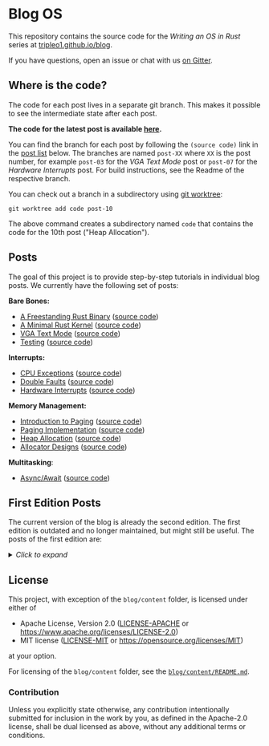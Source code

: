 # Blog OS

This repository contains the source code for the _Writing an OS in Rust_ series at [tripleo1.github.io/blog](https://tripleo1.github.io/blog).

If you have questions, open an issue or chat with us [on Gitter](https://gitter.im/phil-opp/blog_os).

## Where is the code?

The code for each post lives in a separate git branch. This makes it possible to see the intermediate state after each post.

**The code for the latest post is available [here][latest-post].**

[latest-post]: https://tripleo1.github.io/blog/tree/post-12

You can find the branch for each post by following the `(source code)` link in the [post list](#posts) below. The branches are named `post-XX` where `XX` is the post number, for example `post-03` for the _VGA Text Mode_ post or `post-07` for the _Hardware Interrupts_ post. For build instructions, see the Readme of the respective branch.

You can check out a branch in a subdirectory using [git worktree]:

[git worktree]: https://git-scm.com/docs/git-worktree

```
git worktree add code post-10
```

The above command creates a subdirectory named `code` that contains the code for the 10th post ("Heap Allocation").

## Posts

The goal of this project is to provide step-by-step tutorials in individual blog posts. We currently have the following set of posts:

**Bare Bones:**

- [A Freestanding Rust Binary](https://tripleo1.github.io/blog/freestanding-rust-binary/)
    ([source code](https://tripleo1.github.io/blog/tree/post-01))
- [A Minimal Rust Kernel](https://tripleo1.github.io/blog/minimal-rust-kernel/)
    ([source code](https://tripleo1.github.io/blog/tree/post-02))
- [VGA Text Mode](https://tripleo1.github.io/blog/vga-text-mode/)
    ([source code](https://tripleo1.github.io/blog/tree/post-03))
- [Testing](https://tripleo1.github.io/blog/testing/)
    ([source code](https://tripleo1.github.io/blog/tree/post-04))

**Interrupts:**

- [CPU Exceptions](https://tripleo1.github.io/blog/cpu-exceptions/)
    ([source code](https://tripleo1.github.io/blog/tree/post-05))
- [Double Faults](https://tripleo1.github.io/blog/double-fault-exceptions/)
    ([source code](https://tripleo1.github.io/blog/tree/post-06))
- [Hardware Interrupts](https://tripleo1.github.io/blog/hardware-interrupts/)
    ([source code](https://tripleo1.github.io/blog/tree/post-07))

**Memory Management:**

- [Introduction to Paging](https://tripleo1.github.io/blog/paging-introduction/)
    ([source code](https://tripleo1.github.io/blog/tree/post-08))
- [Paging Implementation](https://tripleo1.github.io/blog/paging-implementation/)
    ([source code](https://tripleo1.github.io/blog/tree/post-09))
- [Heap Allocation](https://tripleo1.github.io/blog/heap-allocation/)
    ([source code](https://tripleo1.github.io/blog/tree/post-10))
- [Allocator Designs](https://tripleo1.github.io/blog/allocator-designs/)
    ([source code](https://tripleo1.github.io/blog/tree/post-11))

**Multitasking**:

- [Async/Await](https://tripleo1.github.io/blog/async-await/)
    ([source code](https://tripleo1.github.io/blog/tree/post-12))

## First Edition Posts

The current version of the blog is already the second edition. The first edition is outdated and no longer maintained, but might still be useful. The posts of the first edition are:

<details><summary><i>Click to expand</i></summary>

**Bare Bones:**

- [A Minimal x86 Kernel](https://tripleo1.github.io/blog/multiboot-kernel.html)
      ([source code](https://tripleo1.github.io/blog/tree/first_edition_post_1))
- [Entering Long Mode](https://tripleo1.github.io/blog/entering-longmode.html)
      ([source code](https://tripleo1.github.io/blog/tree/first_edition_post_2))
- [Set Up Rust](https://tripleo1.github.io/blog/set-up-rust.html)
      ([source code](https://tripleo1.github.io/blog/tree/first_edition_post_3))
- [Printing to Screen](https://tripleo1.github.io/blog/printing-to-screen.html)
      ([source code](https://tripleo1.github.io/blog/tree/first_edition_post_4))

**Memory Management:**

- [Allocating Frames](https://tripleo1.github.io/blog/allocating-frames.html)
      ([source code](https://tripleo1.github.io/blog/tree/first_edition_post_5))
- [Page Tables](https://tripleo1.github.io/blog/modifying-page-tables.html)
      ([source code](https://tripleo1.github.io/blog/tree/first_edition_post_6))
- [Remap the Kernel](https://tripleo1.github.io/blog/remap-the-kernel.html)
      ([source code](https://tripleo1.github.io/blog/tree/first_edition_post_7))
- [Kernel Heap](https://tripleo1.github.io/blog/kernel-heap.html)
      ([source code](https://tripleo1.github.io/blog/tree/first_edition_post_8))

**Exceptions:**

- [Handling Exceptions](https://tripleo1.github.io/blog/handling-exceptions.html)
      ([source code](https://tripleo1.github.io/blog/tree/first_edition_post_9))
- [Double Faults](https://tripleo1.github.io/blog/double-faults.html)
      ([source code](https://tripleo1.github.io/blog/tree/first_edition_post_10))

**Additional Resources:**

- [Cross Compile Binutils](https://tripleo1.github.io/blog/cross-compile-binutils.html)
- [Cross Compile libcore](https://tripleo1.github.io/blog/cross-compile-libcore.html)
- [Set Up GDB](https://tripleo1.github.io/blog/set-up-gdb)
- [Handling Exceptions using Naked Functions](https://tripleo1.github.io/blog/handling-exceptions-with-naked-fns.html)
    - [Catching Exceptions](https://tripleo1.github.io/blog/catching-exceptions.html)
          ([source code](https://tripleo1.github.io/blog/tree/catching_exceptions))
    - [Better Exception Messages](https://tripleo1.github.io/blog/better-exception-messages.html)
          ([source code](https://tripleo1.github.io/blog/tree/better_exception_messages))
    - [Returning from Exceptions](https://tripleo1.github.io/blog/returning-from-exceptions.html)
          ([source code](https://tripleo1.github.io/blog/tree/returning_from_exceptions))

</details>

## License

This project, with exception of the `blog/content` folder, is licensed under either of

- Apache License, Version 2.0 ([LICENSE-APACHE](LICENSE-APACHE) or
  https://www.apache.org/licenses/LICENSE-2.0)
- MIT license ([LICENSE-MIT](LICENSE-MIT) or https://opensource.org/licenses/MIT)

at your option.

For licensing of the `blog/content` folder, see the [`blog/content/README.md`](blog/content/README.md).

### Contribution

Unless you explicitly state otherwise, any contribution intentionally submitted for inclusion in the work by you, as defined in the Apache-2.0 license, shall be dual licensed as above, without any additional terms or conditions.
